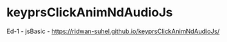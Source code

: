 # keyprsClickAnimNdAudioJs
  Ed-1 - jsBasic - https://ridwan-suhel.github.io/keyprsClickAnimNdAudioJs/
